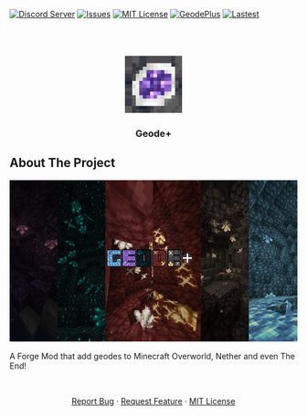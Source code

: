 [![Discord Server][yeoxuhangs-server]][yeoxuhangs-invite]
[![Issues][issues-shield]][issues-url]
[![MIT License][license-shield]][license-url]
[![GeodePlus][geode-plus-mod]][geode-plus-page]
[![Lastest][lastest]][geode-plus-file]

<br />
<br />
<br />
<div align="center">
  <a href="https://www.curseforge.com/minecraft/mc-mods/geode-forge">
    <img src="geode-icon.gif" alt="Logo" width="100" height="100">
  </a>
<h3 align="center">Geode+</h3>
  <p align="center">
</div>

## About The Project
[![GeodePlus][product-screenshot]](https://www.curseforge.com/minecraft/mc-mods/geode-forge)
<br />

A Forge Mod that add geodes to Minecraft Overworld, Nether and even The End!
<br />
<div align="center">
<p align="center">
    <br />
</p>
    <a href="https://github.com/YeoXuHang/Geode-Plus/issues">Report Bug</a>
    ·
    <a href="https://github.com/YeoXuHang/Geode-Plus/issues">Request Feature</a>
·
    <a href="https://github.com/YeoXuHang/Geode-Plus/blob/master/LICENSE">MIT License</a>
  </p>
</div>

[issues-shield]:https://img.shields.io/github/issues/YeoXuHang/Geode-Plus?style=for-the-badge
[issues-url]: https://github.com/YeoXuHang/Geode-Plus/issues
[license-shield]: https://img.shields.io/github/license/YeoXuHang/Geode-Plus?style=for-the-badge
[license-url]: https://github.com/YeoXuHang/Geode-Plus/blob/master/LICENSE
[product-screenshot]: logo-for-geode-plus.png
[yeoxuhangs-server]: https://dcbadge.vercel.app/api/server/Ephgb4cGsN
[yeoxuhangs-invite]: https://discord.gg/Ephgb4cGsN
[geode-plus-mod]: https://cf.way2muchnoise.eu/620784.svg?badge_style=for_the_badge
[geode-plus-page]:https://www.curseforge.com/minecraft/mc-mods/geode-forge
[lastest]: https://cf.way2muchnoise.eu/versions/620784_latest.svg?badge_style=for_the_badge
[geode-plus-file]:https://www.curseforge.com/minecraft/mc-mods/geode-forge/files